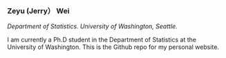 ### Zeyu (Jerry） Wei
*Department of Statistics. University of Washington, Seattle.*

I am currently a Ph.D student in the Department of Statistics at the University of Washington. This is the Github repo for my personal website.

